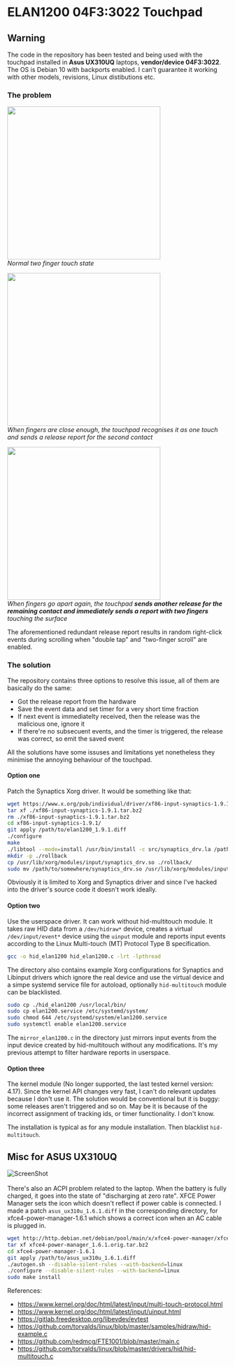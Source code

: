 # ELAN1200 04F3:3022 Touchpad

## Warning
The code in the repository has been tested and being used with the touchpad installed in **Asus UX310UQ** laptops, **vendor/device 04F3:3022**. The OS is Debian 10 with backports enabled. I can't guarantee it working with other models, revisions, Linux distibutions etc.


### The problem
<p>
<img src="http://mishurov.co.uk/images/github/linux_elan1200_touchpad/state1.png" width="350"/><br/>
<em>Normal two finger touch state</em>
<p/>
<p>
<img src="http://mishurov.co.uk/images/github/linux_elan1200_touchpad/state2.png" width="350"/><br/>
<em>When fingers are close enough, the touchpad recognises it as one touch and sends a release report for the second contact</em>
<p/>
<img src="http://mishurov.co.uk/images/github/linux_elan1200_touchpad/state3.png" width="350"/><br/>
<em>When fingers go apart again, the touchpad <strong>sends another release for the remaining contact and immediately sends a report with two fingers</strong> touching the surface</em>
<p/>
The aforementioned redundant release report results in random right-click events during scrolling when "double tap" and "two-finger scroll" are enabled.

### The solution
The repository contains three options to resolve this issue, all of them are basically do the same:

- Got the release report from the hardware
- Save the event data and set timer for a very short time fraction
- If next event is immediatelty received, then the release was the malicious one, ignore it
- If there're no subsecuent events, and the timer is triggered, the release was correct, so emit the saved event

All the solutions have some issuses and limitations yet nonetheless they minimise the annoying behaviour of the touchpad.

#### Option one
Patch the Synaptics Xorg driver. It would be something like that:
```sh
wget https://www.x.org/pub/individual/driver/xf86-input-synaptics-1.9.1.tar.bz2
tar xf ./xf86-input-synaptics-1.9.1.tar.bz2
rm ./xf86-input-synaptics-1.9.1.tar.bz2
cd xf86-input-synaptics-1.9.1/
git apply /path/to/elan1200_1.9.1.diff
./configure
make
./libtool --mode=install /usr/bin/install -c src/synaptics_drv.la /path/to/somewhere/
mkdir -p ./rollback
cp /usr/lib/xorg/modules/input/synaptics_drv.so ./rollback/
sudo mv /path/to/somewhere/synaptics_drv.so /usr/lib/xorg/modules/input/
```
Obviously it is limited to Xorg and Synaptics driver and since I've hacked into the driver's source code it doesn't work ideally.

#### Option two
Use the userspace driver. It can work without hid-multitouch module. It takes raw HID data from a `/dev/hidraw*` device, creates a virtual `/dev/input/event*` device using the `uinput` module and reports input events according to the Linux Multi-touch (MT) Protocol Type B specification.
```sh
gcc -o hid_elan1200 hid_elan1200.c -lrt -lpthread
```

The directory also contains example Xorg configurations for Synaptics and Libinput drivers which ignore the real device and use the virtual device and a simpe systemd service file for autoload, optionally `hid-multitouch` module can be blacklisted.
```sh
sudo cp ./hid_elan1200 /usr/local/bin/
sudo cp elan1200.service /etc/systemd/system/
sudo chmod 644 /etc/systemd/system/elan1200.service
sudo systemctl enable elan1200.service
```

The `mirror_elan1200.c` in the directory just mirrors input events from the input device created by hid-multitouch without any modifications. It's my previous attempt to filter hardware reports in userspace.

#### Option three
The kernel module (No longer supported, the last tested kernel version: 4.17). Since the kernel API changes very fast, I can't do relevant updates because I don't use it. The solution would be conventional but it is buggy: some releases aren't triggered and so on. May be it is because of the incorrect assignment of tracking ids, or timer functionality. I don't know.

The installation is typical as for any module installation. Then blacklist `hid-multitouch`.


## Misc for ASUS UX310UQ
![ScreenShot](http://mishurov.co.uk/images/github/linux_elan1200_touchpad/pm.png)
<br/><br/>
There's also an ACPI problem related to the laptop. When the battery is fully charged, it goes into the state of "discharging at zero rate". XFCE Power Manager sets the icon which doesn't reflect if power cable is connected. I made a patch `asus_ux310u_1.6.1.diff` in the corresponding directory, for xfce4-power-manager-1.6.1 which shows a correct icon when an AC cable is plugged in.
```sh
wget http://http.debian.net/debian/pool/main/x/xfce4-power-manager/xfce4-power-manager_1.6.1.orig.tar.bz2
tar xf xfce4-power-manager_1.6.1.orig.tar.bz2
cd xfce4-power-manager-1.6.1
git apply /path/to/asus_ux310u_1.6.1.diff
./autogen.sh --disable-silent-rules --with-backend=linux
./configure --disable-silent-rules --with-backend=linux
sudo make install
```

References:
- https://www.kernel.org/doc/html/latest/input/multi-touch-protocol.html
- https://www.kernel.org/doc/html/latest/input/uinput.html
- https://gitlab.freedesktop.org/libevdev/evtest
- https://github.com/torvalds/linux/blob/master/samples/hidraw/hid-example.c
- https://github.com/redmcg/FTE1001/blob/master/main.c
- https://github.com/torvalds/linux/blob/master/drivers/hid/hid-multitouch.c




